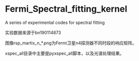 # Fermi_Spectral_fitting_kernel
A series of experimental codes for spectral fitting

实验数据来源于bn190114873

图像rsp_martix_n_*.png为Fermi卫星n4探测器不同时段的响应矩阵。

xspec_all目录中主要是pyxspec_all脚本，以及光谱处理结果。


